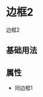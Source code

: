 <!-- 加载 demo 组件 start -->
<script setup>
import demo from './demo.vue'
</script>
<!-- 加载 demo 组件 end -->

<!-- 正文开始 -->

# 边框2

边框2

## 基础用法
<Preview comp-name="BorderBox2" demo-name="demo">
  <demo />
</Preview>

## 属性
- 同边框1
